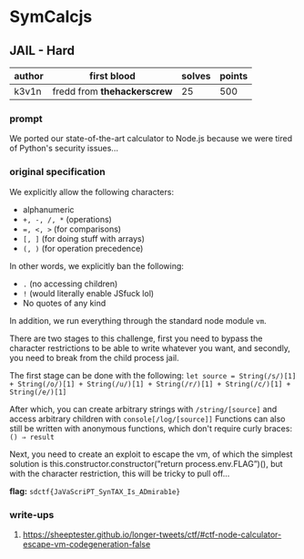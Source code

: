 # SymCalcjs
## JAIL - Hard
| author | first blood                   | solves | points |
| --- |-------------------------------| -- | --- |
| k3v1n | fredd from **thehackerscrew** | 25 | 500 |
### prompt
We ported our state-of-the-art calculator to Node.js because we were tired of Python's security issues...

### original specification
We explicitly allow the following characters:
- alphanumeric
- `+, -, /, *` (operations)
- `=, <, >` (for comparisons)
- `[, ]` (for doing stuff with arrays)
- `(, )` (for operation precedence)

In other words, we explicitly ban the following:
- `.` (no accessing children)
- `!` (would literally enable JSfuck lol)
- No quotes of any kind

In addition, we run everything through the standard node module `vm`.

There are two stages to this challenge, first you need to bypass the character restrictions to be able to write whatever you want, and secondly, you need to break from the child process jail. 

The first stage can be done with the following:
`let source = String(/s/)[1] + String(/o/)[1] + String(/u/)[1] + String(/r/)[1] + String(/c/)[1] + String(/e/)[1]`

After which, you can create arbitrary strings with `/string/[source]` and access arbitrary children with `console[/log/[source]]`
Functions can also still be written with anonymous functions, which don't require curly braces: `() ⇒ result`

Next, you need to create an exploit to escape the vm, of which the simplest solution is this.constructor.constructor(”return process.env.FLAG”)(), but with the character restriction, this will be tricky to pull off...

**flag:** `sdctf{JaVaScriPT_SynTAX_Is_ADmirab1e}`

### write-ups
1. https://sheeptester.github.io/longer-tweets/ctf/#ctf-node-calculator-escape-vm-codegeneration-false